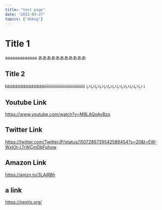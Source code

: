 ```yaml
---
title: "test page"
date: "2022-03-27"
topics: ["debug"]
---
```


# Title 1

aaaaaaaaaaaaa あああああああああああ

## Title 2

bbbbbbbbbbbbbbbiiiiiiiiiiiiiiiiiiiiiiiiiiiiiiiiiiiiii いいいいいいいいいいいいい i

## Youtube Link

https://www.youtube.com/watch?v=M8LAQoAyBzo

## Twitter Link

https://twitter.com/TwitterJP/status/1507286739542589454?s=20&t=EW-WxlOt-LTrWCmDbFphow

## Amazon Link

https://amzn.to/3LAjRBh

## a link

https://nextjs.org/
